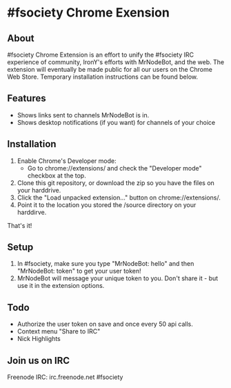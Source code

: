 # \#fsociety Chrome Exension

## About
\#fsociety Chrome Extension is an effort to unify the \#fsociety IRC experience of community, 
IronY's efforts with MrNodeBot, and the web.  The extension will eventually be made public 
for all our users on the Chrome Web Store.  Temporary installation instructions can be 
found below.


## Features
* Shows links sent to channels MrNodeBot is in.
* Shows desktop notifications (if you want) for channels of your choice


## Installation

1. Enable Chrome's Developer mode:
    * Go to chrome://extensions/ and check the "Developer mode" checkbox at the top.
2. Clone this git repository, or download the zip so you have the files on your harddrive.  
3. Click the "Load unpacked extension..." button on chrome://extensions/.
4. Point it to the location you stored the /source directory on your harddirve.

That's it!


## Setup
1. In #fsociety, make sure you type "MrNodeBot: hello" and then "MrNodeBot: token" to get your user token!
2. MrNodeBot will message your unique token to you.  Don't share it - but use it in the extension options.  



## Todo
* Authorize the user token on save and once every 50 api calls.
* Context menu "Share to IRC"
* Nick Highlights


## Join us on IRC
Freenode IRC:  irc.freenode.net #fsociety